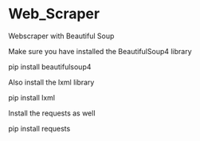 # Web_Scraper
Webscraper with Beautiful Soup

Make sure you have installed the BeautifulSoup4 library

pip install beautifulsoup4

Also install the lxml library

pip install lxml

Install the requests as well

pip install requests
